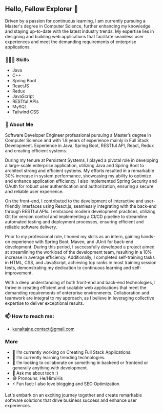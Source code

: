 ## Hello, Fellow Explorer 👋

Driven by a passion for continuous learning, I am currently pursuing a Master's degree in Computer Science, further enhancing my knowledge and staying up-to-date with the latest industry trends. My expertise lies in designing and building web applications that facilitate seamless user experiences and meet the demanding requirements of enterprise applications.

### 👨🏻‍💻 Skills
- Java
- C++
- Spring Boot
- ReactJS
- Redux
- JavaScript
- RESTful APIs
- MySQL
- Tailwind CSS

### 💬 About Me
Software Developer Engineer professional pursuing a Master’s degree in Computer Science and with 1.8 years of experience mainly in Full Stack Development. Experience in Java, Spring Boot, RESTful API, React, Redux and creating efficient systems.

During my tenure at Persistent Systems, I played a pivotal role in developing a large-scale enterprise application, utilizing Java and Spring Boot to architect strong and efficient systems. My efforts resulted in a remarkable 30% increase in system performance, showcasing my ability to optimize and enhance application efficiency. I also implemented Spring Security and OAuth for robust user authentication and authorization, ensuring a secure and reliable user experience.

On the front-end, I contributed to the development of interactive and user-friendly interfaces using React.js, seamlessly integrating with the back-end through RESTful APIs. I embraced modern development practices, utilizing Git for version control and implementing a CI/CD pipeline to streamline automated testing and deployment processes, ensuring efficient and reliable software delivery.

Prior to my professional role, I honed my skills as an intern, gaining hands-on experience with Spring Boot, Maven, and JUnit for back-end development. During this period, I successfully developed a project aimed at streamlining the workload of the development team, resulting in a 10% increase in average efficiency. Additionally, I completed self-training tasks in HTML, CSS, and JavaScript, achieving top ranks in most training session tests, demonstrating my dedication to continuous learning and self-improvement.

With a deep understanding of both front-end and back-end technologies, I thrive in creating efficient and scalable web applications that meet the demanding requirements of enterprise environments. Collaboration and teamwork are integral to my approach, as I believe in leveraging collective expertise to deliver exceptional results.





### 📫 How to reach me:
- kunaltajne.contact@gmail.com

### More

- 🔭 I’m currently working on Creating Full Stack Applications.
- 🌱 I’m currently learning trending technologies.
- 👯 I’m looking to collaborate on something in backend or frontend or generally anything with development.
- 💬 Ask me about tech :)
- 😄 Pronouns: He/Him/His
- ⚡ Fun fact: I also love blogging and SEO Optimization.


Let's embark on an exciting journey together and create remarkable software solutions that drive business success and enhance user experiences.

<!--
**kunal-tajne/kunal-tajne** is a ✨ _special_ ✨ repository because its `README.md` (this file) appears on your GitHub profile.
-->
